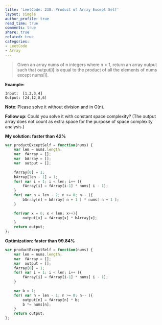 ```yaml
---
title: 'LeetCode: 238. Product of Array Except Self'
layout: single
author_profile: true
read_time: true
comments: true
share: true
related: true
categories: 
- LeetCode
- Array
---
```


> Given an array nums of n integers where n > 1,  return an array output such that output[i] is equal to the product of all the elements of nums except nums[i].

**Example:**
```
Input:  [1,2,3,4]
Output: [24,12,8,6]
```

**Note**: Please solve it without division and in O(n). <br/>

**Follow up**:
Could you solve it with constant space complexity? (The output array does not count as extra space for the purpose of space complexity analysis.)

**My solution: faster than 42%**

```js
var productExceptSelf = function(nums) {
    var len = nums.length;
    var  fArray = [];
    var  bArray = [];
    var  output = [];
		
    fArray[0] = 1;
    bArray[len - 1] = 1;
    for( var i = 1; i < len; i++ ){
        fArray[i] = fArray[i-1] * nums[ i - 1];
    }
    for( var n = len - 2; n >= 0; n-- ){
        bArray[n] = bArray[ n + 1 ] * nums[ n + 1 ];
    }
    
    for(var x = 0; x < len; x++){
        output[x] = fArray[x] * bArray[x];
    }
    return output;    
};
```

**Optimization: faster than 99.84%**
```js
var productExceptSelf = function(nums) {
    var len = nums.length;
    var  fArray = [];
    var  output = [];
    fArray[0] = 1;
    for( var i = 1; i < len; i++ ){
        fArray[i] = fArray[i-1] * nums[ i - 1];
    }
    
    var b = 1;
    for( var n = len - 1; n >= 0; n-- ){
        output[n] = fArray[n] * b;
        b *= nums[n];
    }
    return output;    
};
```